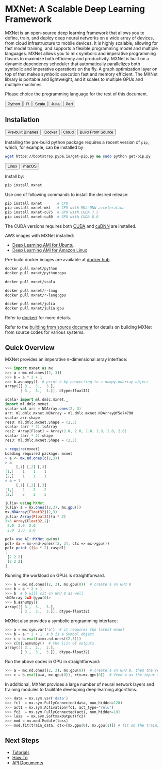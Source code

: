 # MXNet: A Scalable Deep Learning Framework

MXNet is an open-source deep learning framework that allows you to define,
train, and deploy deep neural networks on a wide array of devices, from cloud
infrastructure to mobile devices.  It is highly scalable, allowing for fast
model training, and supports a flexible programming model and multiple
languages. MXNet allows you to mix symbolic and imperative programming flavors
to maximize both efficiency and productivity.  MXNet is built on a dynamic
dependency scheduler that automatically parallelizes both symbolic and
imperative operations on the fly.  A graph optimization layer on top of that
makes symbolic execution fast and memory efficient. The MXNet library is
portable and lightweight, and it scales to multiple GPUs and multiple machines.

Please choice the programming language for the rest of this document.

<div class='text-center'>
<div class="btn-group opt-group" role="group">
<button type="button" class="btn btn-default opt active">Python</button>
<button type="button" class="btn btn-default opt">R</button>
<button type="button" class="btn btn-default opt">Scala</button>
<button type="button" class="btn btn-default opt">Julia</button>
<button type="button" class="btn btn-default opt">Perl</button>
</div>
</div>
<script type="text/javascript" src='../../_static/js/options.js'></script>

## Installation

<div class="btn-group opt-group" role="group">
<button type="button" class="btn btn-default opt active">Pre-built Binaries</button>
<button type="button" class="btn btn-default opt">Docker</button>
<button type="button" class="btn btn-default opt">Cloud</button>
<button type="button" class="btn btn-default opt">Build From Source</button>
</div> <!-- opt-group -->

<div class="pre-built-binaries">

<div class="python">

Installing the pre-build python package requires a recent version of `pip`,
which, for example, can be installed by

```bash
wget https://bootstrap.pypa.io/get-pip.py && sudo python get-pip.py
```

<div class="btn-group opt-group" role="group">
<button type="button" class="btn btn-default opt active">Linux</button>
<button type="button" class="btn btn-default opt">macOS</button>
</div> <!-- opt-group -->

<div class="macos">

Install by:

```bash
pip install mxnet
```

</div> <!-- macos -->

<div class="linux">

Use one of following commands to install the desired release:

```bash
pip install mxnet       # CPU
pip install mxnet-mkl   # CPU with MKL-DNN acceleration
pip install mxnet-cu75  # GPU with CUDA 7.5
pip install mxnet-cu80  # GPU with CUDA 8.0
```

The CUDA versions requires both [CUDA](https://developer.nvidia.com/cuda-toolkit)
  and [cuDNN](https://developer.nvidia.com/cudnn) are installed.

</div> <!-- linux -->

</div> <!-- python -->

</div> <!-- pre-build-binaries -->

<div class="cloud">

AWS images with MXNet installed:

- [Deep Learning AMI for Ubuntu](https://aws.amazon.com/marketplace/pp/B06VSPXKDX)
- [Deep Learning AMI for Amazon Linux](https://aws.amazon.com/marketplace/pp/B01M0AXXQB)

</div> <!-- cloud -->

<div class="docker">

Pre-build docker images are available at [docker hub](https://hub.docker.com/r/mxnet/).

<div class="python">

```bash
docker pull mxnet/python
docker pull mxnet/python:gpu
```

</div> <!-- python -->

<div class="scala">

```bash
docker pull mxnet/scala
```

</div> <!-- scala -->

<div class="r">

```bash
docker pull mxnet/r-lang
docker pull mxnet/r-lang:gpu
```

</div> <!-- r -->

<div class="julia">

```bash
docker pull mxnet/julia
docker pull mxnet/julia:gpu
```

</div> <!-- julia -->

Refer to [docker/](../../docker/) for more details.

</div> <!-- docker -->

<div class="build-from-source">

Refer to the [building from source document](./build_from_source.md) for details
on building MXNet from source codes for various systems.

</div> <!-- build-from-source -->


## Quick Overview

MXNet provides an imperative *n*-dimensional array interface:

```python
>>> import mxnet as mx
>>> a = mx.nd.ones((2, 3))
>>> b = a * 2 + 1
>>> b.asnumpy()  # print b by converting to a numpy.ndarray object
array([[ 3.,  3.,  3.],
       [ 3.,  3.,  3.]], dtype=float32)
```

```scala
scala> import ml.dmlc.mxnet._
import ml.dmlc.mxnet._
scala> val arr = NDArray.ones(2, 3)
arr: ml.dmlc.mxnet.NDArray = ml.dmlc.mxnet.NDArray@f5e74790
scala> arr.shape
res0: ml.dmlc.mxnet.Shape = (2,3)
scala> (arr * 2).toArray
res2: Array[Float] = Array(2.0, 2.0, 2.0, 2.0, 2.0, 2.0)
scala> (arr * 2).shape
res3: ml.dmlc.mxnet.Shape = (2,3)
```

```r
> require(mxnet)
Loading required package: mxnet
> a <- mx.nd.ones(c(2,3))
> a
     [,1] [,2] [,3]
[1,]    1    1    1
[2,]    1    1    1
> a + 1
     [,1] [,2] [,3]
[1,]    2    2    2
[2,]    2    2    2
```

```julia
julia> using MXNet
julia> a = mx.ones((2,3), mx.gpu())
mx.NDArray{Float32}(2,3)
julia> Array{Float32}(a * 2)
2×3 Array{Float32,2}:
 2.0  2.0  2.0
 2.0  2.0  2.0
```

```perl
pdl> use AI::MXNet qw(mx)
pdl> $a = mx->nd->ones([2, 3], ctx => mx->gpu())
pdl> print (($a * 2)->aspdl)
[
 [2 2 2]
 [2 2 2]
]
```

Running the workload on GPUs is straightforward.

```python
>>> a = mx.nd.ones((2, 3), mx.gpu(0))  # create a on GPU 0
>>> b = a * 2 + 1
>>> b  # b will sit on GPU 0 as well
<NDArray 2x3 @gpu(0)>
>>> b.asnumpy()
array([[ 3.,  3.,  3.],
       [ 3.,  3.,  3.]], dtype=float32)
```

MXNet also provides a symbolic programming interface:

```python
>>> a = mx.sym.var('a')  # it requires the latest mxnet
>>> b = a * 2 + 1  # b is a Symbol object
>>> c = b.eval(a=mx.nd.ones((2,3)))
>>> c[0].asnumpy()  # the list of outputs
array([[ 3.,  3.,  3.],
       [ 3.,  3.,  3.]], dtype=float32)
```

Run the above codes in GPU in straightforward:

```python
>>> a = mx.nd.ones((2, 3), mx.gpu(0))  # create a on GPU 0, then the result a*2+1 will sit on GPU 0 as well
>>> c = b.eval(a=a, mx.gpu(0)), ctx=mx.gpu(0))  # feed a as the input to eval b, the result c will be also on GPU 0
```

In additional, MXNet provides a large number of neural network layers and
training modules to facilitate developing deep learning algorithms.

```python
>>> data = mx.sym.var('data')
>>> fc1  = mx.sym.FullyConnected(data, num_hidden=128)
>>> act1 = mx.sym.Activation(fc1, act_type="relu")
>>> fc2  = mx.sym.FullyConnected(act1, num_hidden=10)
>>> loss  = mx.sym.SoftmaxOutput(fc2)
>>> mod = mx.mod.Module(loss)
>>> mod.fit(train_data, ctx=[mx.gpu(0), mx.gpu(1)]) # fit on the training data by using 2 GPUs
```

## Next Steps

* [Tutorials](http://mxnet.io/tutorials/index.html)
* [How To](http://mxnet.io/how_to/index.html)
* [API Documents](http://mxnet.io/api/index.html)
